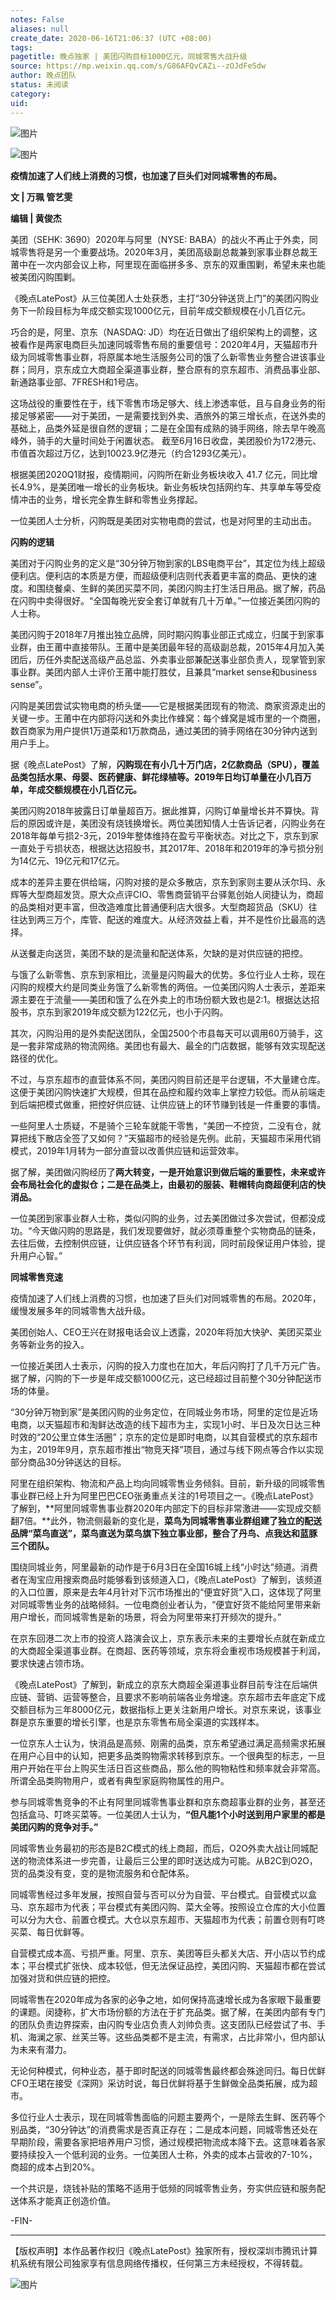```yaml
---
notes: False
aliases: null
create_date: 2020-06-16T21:06:37 (UTC +08:00)
tags: 
pagetitle: 晚点独家 | 美团闪购目标1000亿元，同城零售大战升级
source: https://mp.weixin.qq.com/s/G86AFQvCAZi--zOJdFeSdw
author: 晚点团队
status: 未阅读
category: 
uid: 
---
```


![图片](https://mmbiz.qpic.cn/mmbiz_gif/8l3j8mUia0gvGvN3Vj6LiaG1XyicqwJoSQPMWQkxgALD5I9Xw6PNRCnN0CK9TiaTgG7VfsjH0Tjh19c680xew6SxyQ/640?wx_fmt=gif&wxfrom=5&wx_lazy=1)

![图片](https://mmbiz.qpic.cn/mmbiz_jpg/VWpZENjIo5sp6GBqQqv87QGricd9ZQBzjgGhb8gaNSsTgBtGb2BufkfXTQ0mxOjjW5w4gXu1tqDwJuIciaW93fIA/640?wx_fmt=jpeg&wxfrom=5&wx_lazy=1&wx_co=1)

**疫情加速了人们线上消费的习惯，也加速了巨头们对同城零售的布局。**

**文 | 万珮 管艺雯**

**编辑 | 黄俊杰**

美团（SEHK: 3690）2020年与阿里（NYSE: BABA）的战火不再止于外卖，同城零售将是另一个重要战场。2020年3月，美团高级副总裁兼到家事业群总裁王莆中在一次内部会议上称，阿里现在面临拼多多、京东的双重围剿，希望未来也能被美团闪购围剿。

《晚点LatePost》从三位美团人士处获悉，主打“30分钟送货上门”的美团闪购业务下一阶段目标为年成交额实现1000亿元，目前年成交额规模在小几百亿元。

巧合的是，阿里、京东（NASDAQ: JD）均在近日做出了组织架构上的调整，这被看作是两家电商巨头加速同城零售布局的重要信号：2020年4月，天猫超市升级为同城零售事业群，将原属本地生活服务公司的饿了么新零售业务整合进该事业群；同月，京东成立大商超全渠道事业群，整合原有的京东超市、消费品事业部、新通路事业部、7FRESH和1号店。

这场战役的重要性在于，线下零售市场足够大、线上渗透率低，且与自身业务的衔接足够紧密——对于美团，一是需要找到外卖、酒旅外的第三增长点，在送外卖的基础上，品类外延是很自然的逻辑；二是在全国有成熟的骑手网络，除去早午晚高峰外，骑手的大量时间处于闲置状态。 截至6月16日收盘，美团股价为172港元、市值首次超过万亿，达到10023.9亿港元（约合1293亿美元）。

根据美团2020Q1财报，疫情期间，闪购所在新业务板块收入 41.7 亿元，同比增长4.9%，是美团唯一增长的业务板块。新业务板块包括网约车、共享单车等受疫情冲击的业务，增长完全靠生鲜和零售业务撑起。

一位美团人士分析，闪购既是美团对实物电商的尝试，也是对阿里的主动出击。

**闪购的逻辑**

  

美团对于闪购业务的定义是“30分钟万物到家的LBS电商平台”，其定位为线上超级便利店。便利店的本质是方便，而超级便利店则代表着更丰富的商品、更快的速度。和围绕餐桌、生鲜的美团买菜不同，美团闪购主打生活日用品。据了解，药品在闪购中卖得很好。“全国每晚光安全套订单就有几十万单。”一位接近美团闪购的人士称。

美团闪购于2018年7月推出独立品牌，同时期闪购事业部正式成立，归属于到家事业群，由王莆中直接带队。王莆中是美团最年轻的高级副总裁，2015年4月加入美团后，历任外卖配送高级产品总监、外卖事业部兼配送事业部负责人，现掌管到家事业群。美团内部人士评价王莆中能打胜仗，且兼具“market sense和business sense”。

闪购是美团尝试实物电商的桥头堡——它是根据美团现有的物流、商家资源走出的关键一步。王莆中在内部将闪送和外卖比作蜂窝：每个蜂窝是城市里的一个商圈，数百商家为用户提供1万道菜和1万款商品，通过美团的骑手网络在30分钟内送到用户手上。

据《晚点LatePost》了解，**闪购现在有小几十万门店，2亿款商品（SPU），覆盖品类包括水果、母婴、医药健康、鲜花绿植等。2019年日均订单量在小几百万单，年成交额规模在小几百亿元。**

美团闪购2018年披露日订单量超百万。据此推算，闪购订单量增长并不算快。背后的原因或许是，美团没有烧钱换增长。两位美团知情人士告诉记者，闪购业务在2018年每单亏损2-3元，2019年整体维持在盈亏平衡状态。对比之下，京东到家一直处于亏损状态，根据达达招股书，其2017年、2018年和2019年的净亏损分别为14亿元、19亿元和17亿元。

成本的差异主要在供给端，闪购对接的是众多散店，京东到家则主要从沃尔玛、永辉等大型商超发货。原大众点评CIO、零售商营销平台驿氪创始人闵捷认为，商超的品类相对更丰富，但改造难度比普通便利店大很多。大型商超货品（SKU）往往达到两三万个，库管、配送的难度大。从经济效益上看，并不是性价比最高的选择。

从送餐走向送货，美团不缺的是流量和配送体系，欠缺的是对供应链的把控。

与饿了么新零售、京东到家相比，流量是闪购最大的优势。多位行业人士称，现在闪购的规模大约是同类业务饿了么新零售的两倍。一位美团闪购人士表示，差距来源主要在于流量——美团和饿了么在外卖上的市场份额大致也是2:1。根据达达招股书，京东到家2019年成交额为122亿元，也小于闪购。

其次，闪购沿用的是外卖配送团队，全国2500个市县每天可以调用60万骑手，这是一套非常成熟的物流网络。美团也有最大、最全的门店数据，能够有效实现配送路径的优化。

不过，与京东超市的直营体系不同，美团闪购目前还是平台逻辑，不大量建仓库。这便于美团闪购快速扩大规模，但其在品控和履约效率上掌控力较低。而从前端走到后端把模式做重，把控好供应链、让供应链上的环节赚到钱是一件重要的事情。

一些阿里人士质疑，不是骑个三轮车就能干零售，“美团一不控货，二没有仓，就算把线下散店全签了又如何？”天猫超市的经验是先例。此前，天猫超市采用代销模式，2019年1月转为一部分直营以改善供应链和运营效率。

据了解，美团做闪购经历了**两大转变，一是开始意识到做后端的重要性，未来或许会布局社会化的虚拟仓；二是在品类上，由最初的服装、鞋帽转向商超便利店的快消品。**

一位美团到家事业群人士称，类似闪购的业务，过去美团做过多次尝试，但都没成功。“今天做闪购的思路是，我们发现要做好，就必须尊重整个实物商品的链条，去往后做，去控制供应链，让供应链各个环节有利润，同时前段保证用户体验，提升用户心智。”

**同城零售竞速**

  

疫情加速了人们线上消费的习惯，也加速了巨头们对同城零售的布局。2020年，缓慢发展多年的同城零售大战升级。

美团创始人、CEO王兴在财报电话会议上透露，2020年将加大快驴、美团买菜业务等新业务的投入。

一位接近美团人士表示，闪购的投入力度也在加大，年后闪购打了几千万元广告。据了解，闪购的下一步是年成交额1000亿元，这已经超过目前整个30分钟配送市场的体量。

“30分钟万物到家”是美团闪购的业务定位，在同城业务市场，阿里的定位是近场电商，以天猫超市和淘鲜达改造的线下超市为主，实现1小时、半日及次日达三种时效的“20公里立体生活圈”；京东的定位是即时电商，以其自营模式的京东超市为主，2019年9月，京东超市推出“物竞天择”项目，通过与线下网点等合作以实现部分商品30分钟送达的目标。

阿里在组织架构、物流和产品上均向同城零售业务倾斜。目前，新升级的同城零售事业群已经上升为阿里巴巴CEO张勇重点关注的1号项目之一。《晚点LatePost》了解到，**阿里同城零售事业群2020年内部定下的目标非常激进——实现成交额翻7倍。**此外，物流侧最新的变化是，**菜鸟为同城零售事业群组建了独立的配送品牌“菜鸟直送”，菜鸟直送为菜鸟旗下独立事业部，整合了丹鸟、点我达和蓝豚三个团队。**

围绕同城业务，阿里最新的动作是于6月3日在全国16城上线“小时达”频道。消费者在淘宝应用搜索商品时能够看到该频道入口，《晚点LatePost》了解到，该频道的入口位置，原来是去年4月针对下沉市场推出的“便宜好货”入口，这体现了阿里对同城零售业务的战略倾斜。一位电商创业者认为，“便宜好货不能给阿里带来新用户增长，而同城零售是新的场景，将会为阿里带来打开频次的提升。”

在京东回港二次上市的投资人路演会议上，京东表示未来的主要增长点就在新成立的大商超全渠道事业群。在商超、医药等领域，京东将会重视市场规模甚于利润，要求快速占领市场。

《晚点LatePost》了解到，新成立的京东大商超全渠道事业群目前专注在后端供应链、营销、运营等整合，且要求不影响前端各业务增速。京东超市去年底定下成交额目标为三年8000亿元，数据指标上更关注新用户增长。对京东来说，该事业群是京东重要的增长引擎，也是京东零售布局全渠道的实践样本。

一位京东人士认为，快消品是高频、刚需的品类，京东希望通过满足高频需求拓展在用户心目中的认知，把更多品类购物需求转移到京东。一个很典型的标志，一旦用户开始在平台上购买生活日百这些商品，那么他的购物粘性和频率就会非常高。所谓全品类购物用户，或者有典型家庭购物属性的用户。

参与同城零售竞争的不止有阿里同城零售事业群和京东商超事业群的业务，甚至还包括盒马、叮咚买菜等。一位美团人士认为，**“但凡能1个小时送到用户家里的都是美团闪购的竞争对手。”**

同城零售业务最初的形态是B2C模式的线上商超，而后，O2O外卖大战让同城配送的物流体系进一步完善，让最后三公里的即时送达成为可能。从B2C到O2O，货的品类没有变，变的是物流服务和仓配体系。

同城零售经过多年发展，按照自营与否可以分为自营、平台模式。自营模式以盒马、京东超市为代表；平台模式有美团闪购、菜大全等。按照设立仓库的大小位置可以分为大仓、前置仓模式。大仓以京东超市、天猫超市为代表；前置仓则有叮咚买菜、每日优鲜等。

自营模式成本高、亏损严重。阿里、京东、美团等巨头都关大店、开小店以节约成本；平台模式扩张快、成本较低，但无法保证品控，美团闪购、天猫超市都在尝试加强对货和供应链的把控。

同城零售在2020年成为各家的必争之地，如何保持高速增长成为各家眼下最重要的课题。闵捷称，扩大市场份额的方法在于扩充品类。据了解，在美团内部有专门的团队负责边界探索，由闪购专业店负责人刘帅负责。这支团队已经尝试了书、手机、海澜之家、丝芙兰等。这些品类都不是主流，有需求，占比非常小，但内部认为未来有潜力。

无论何种模式，何种业态，基于即时配送的同城零售最终都会殊途同归。每日优鲜CFO王珺在接受《深网》采访时说，每日优鲜将基于生鲜做全品类拓展，成为超市。

多位行业人士表示，现在同城零售面临的问题主要两个，一是除去生鲜、医药等个别品类，“30分钟达”的消费需求是否真正存在；二是成本问题，同城零售还处在早期阶段，需要各家把培养用户习惯，通过规模把物流成本降下去。这意味着各家要持续投入一个低利润的业务。一位美团人士称，外卖的成本占营收的7-10%，商超的成本占到20%。

一个共识是，烧钱补贴的策略不适用于低频的同城零售业务，夯实供应链和服务配送体系才能真正创造价值。

\-FIN-

___

  

【版权声明】本作品著作权归《晚点LatePost》独家所有，授权深圳市腾讯计算机系统有限公司独家享有信息网络传播权，任何第三方未经授权，不得转载。

![图片](https://mmbiz.qpic.cn/mmbiz_jpg/VWpZENjIo5u2L6icBW8MzYgmzuDgyGoCDBiaK5Q2OobdP6WZtLsgto8z8PfFlbQLS2ZJM0Zccic68Xwx58reLibZbA/640?wx_fmt=jpeg&wxfrom=5&wx_lazy=1&wx_co=1)
